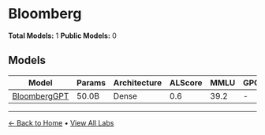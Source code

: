 # Bloomberg

**Total Models:** 1
**Public Models:** 0

## Models

| Model | Params | Architecture | ALScore | MMLU | GPQA | Released | Status |
|-------|--------|--------------|---------|------|------|----------|--------|
| [BloombergGPT](../models/bloomberg/bloomberggpt.md) | 50.0B | Dense | 0.6 | 39.2 | - | Mar/2023 | 🔴 |

---

[← Back to Home](../README.md) • [View All Labs](../labs/)
